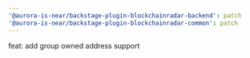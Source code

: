 ```yaml
---
'@aurora-is-near/backstage-plugin-blockchainradar-backend': patch
'@aurora-is-near/backstage-plugin-blockchainradar-common': patch
---
```


feat: add group owned address support
